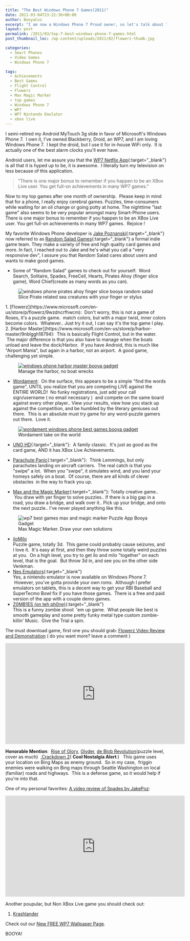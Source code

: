 ```yaml
---
title: "The Best Windows Phone 7 Games(2011)"
date: 2011-03-04T23:22:36+00:00
author: BooyaCuz
excerpt: "I am now a Windows Phone 7 Proud owner, so let's talk about 7 of my WP7 favorite games. These are games you should, at least, consider."
layout: post
permalink: /2011/03/top-7-best-windows-phone-7-games.html
post_thumbnail_loc: /wp-content/uploads/2011/02/flowerz-thumb.jpg

categories:
  - Smart Phones
  - Video Games
  - Windows Phone 7

tags:
  - Achievements
  - Best Games
  - Flight Control
  - Flowerz
  - Max Magic Marker
  - top games
  - Windows Phone 7
  - WP7
  - WP7 Nintendo Emulator
  - xbox live
---
```

I semi-retired my Android MyTouch 3g slide in favor of Microsoft's Windows Phone 7.  I own it, I've owned Blackberry, Droid, an WP7, and I am loving Windows Phone 7.  I kept the droid, but I use it for in-house WiFi only.  It is actually one of the best alarm clocks you'll ever have.

Android users, let me assure you that the [WP7 Netflix App](https://www.microsoft.com/en-us/store/p/netflix/9wzdncrfj3tj){:target="_blank"} is all that it is hyped up to be, it is awesome.  I literally turn my television on less because of this application.

> "There is one major bonus to remember if you happen to be an XBox Live user. You get full-on achievements in many WP7 games."

Now to my top games after one month of ownership.  Please keep in mind that for a phone, I really enjoy cerebral games. Puzzles, time-consumers while waiting for an oil change or going potty at home. The nighttime "last game" also seems to be very popular amongst many Smart-Phone users. There is one major bonus to remember if you happen to be an XBox Live user. You get full-on achievements in many WP7 games.  Rejoice !

My favorite Windows Phone developer is [Jake Poznanski](http://www.jakepoz.com/){:target="_blank"} now referred to as [Random Salad Games](http://www.randomsaladgames.com/){:target="_blank"} a formal indie game team. They make a variety of free and high quality card games and more. In fact, I reached out to Jake and he's what you call a "very responsive dev", I assure you that Random Salad cares about users and wants to make good games.

* Some of "Random Salad" games to check out for yourself:  Word Search, Solitaire, Spades, FreeCell, Hearts, Pirates Ahoy (finger slice game), Word Chief(create as many words as you can).
<figure>
    <img src="{{ site.cdn-url }}/wp-content/uploads/2011/03/best-windows-phone-games-pirates-ahoy-booya-gadget.jpg" 
         alt="windows phone pirates ahoy finger slice booya random salad" title="windows phone pirates ahoy finger slice">
	<figcaption>Slice Pirate related sea creatures with your finger or stylus</figcaption>
</figure>
1. [Flowerz](https://www.microsoft.com/en-us/store/p/flowerz/9wzdncrfhwcm):  Don't worry, this is not a game of Roses, it's a puzzle game.  match colors, but with a major twist, inner colors become colors.  Whatever.. Just try it out, I can say it's the top game I play.
2. [Harbor Master](https://www.microsoft.com/en-us/store/p/harbor-master/9nblggh18794):  This is basically Flight Control, but in the water.  The major difference is that you also have to manage when the boats unload and leave the dock/Harbor.  If you have Android, this is much like "Airport Mania", but again in a harbor, not an airport.  A good game, challenging yet simple.
<figure>
	<a href="{{ site.cdn-url }}/wp-content/uploads/2011/03/WP7-games-harbor-master-Booya-Gadget.jpg">
    <img src="{{ site.cdn-url }}/wp-content/uploads/2011/03/WP7-games-harbor-master-Booya-Gadget-640.jpg" 
         alt="windows phone harbor master booya gadget" title="windows phone harbor master"></a>
	<figcaption>Manage the harbor, no boat wrecks</figcaption>
</figure>

* [Wordament](https://www.microsoft.com/en-us/store/p/wordament/9wzdncrfhwfg):  On the surface, this appears to be a simple "find the words game", UNTIL you realize that you are competing LIVE against the ENTIRE WORLD!  No funky registrations, just add your call sign/username ( no email necessary )  and compete on the same board against every other player.. View your results, view how you stack up against the competition, and be humbled by the literary geniuses out there.  This is an absolute must try game for any word-puzzle gamers out there.  Love it.
<figure>
	<a href="{{ site.cdn-url }}/wp-content/uploads/2011/03/windows-phone-wordament-booya.jpg">
    <img src="{{ site.cdn-url }}/wp-content/uploads/2011/03/windows-phone-wordament-booya-640.jpg" 
         alt="wordament windows phone best games booya gadget" title="wordament windows phone best games"></a>
	<figcaption>Wordament take on the world</figcaption>
</figure>

* [UNO HD](https://www.microsoft.com/en-us/store/p/uno-friends/9wzdncrfj1mf){:target="_blank"}:  A family classic.  It's just as good as the card game, AND it has XBox Live Achievements.

* [Parachute Panic](https://www.microsoft.com/en-us/store/p/parachute-panic/9wzdncrfhw8p){:target="_blank"}:  Think Lemmings, but only parachutes landing on aircraft carriers.  The real catch is that you "swipe" a lot.  When you "swipe", it simulates wind, and you land your homeys safely on a boat.  Of course, there are all kinds of clever obstacles  in the way to frack you up.  
* [Max and the Magic Marker](https://www.microsoft.com/en-us/store/p/max-the-magic-marker/9wzdncrfhwck){:target="_blank"}: Totally creative game..  You draw with yer finger to solve puzzles.. If there is a big gap in a road, you draw a bridge, and walk over it.. Pick up your bridge, and onto the next puzzle.. I've never played anything like this.
<figure>
    <img src="{{ site.cdn-url }}/wp-content/uploads/2011/03/max-magic-marker-windows-phone-booya-gadget.jpg" 
         alt="wp7 best games max and magic marker Puzzle App Booya Gadget" title="Max Magic Marker. Draw your own solutions">
	<figcaption>Max Magic Marker. Draw your own solutions</figcaption>
</figure>

* [iloMilo](https://www.microsoft.com/en-us/store/p/ilomilo/9wzdncrfhwd6)  
Puzzle game, totally 3d.  This game could probably cause seizures, and I love it.  It's easy at first, and then they throw some totally weird puzzles at you.  On a high level, you try to get ilo and milo "together" on each level, that is the goal.  But throw 3d in, and see you on the other side Venkman.
* [Nes Emulators](https://www.microsoft.com/en-us/store/p/nes-one/9wzdncrdh8x9){:target="_blank"}  
Yes, a nintendo emulator is now available on Windows Phone 7.  However, you've gotta provide your own roms.  Although I prefer emulators on tablets, this is a decent way to get your RBI Baseball and SuperTecmo Bowl fix if you have those games.  There is a free and paid version of the app with a couple demo games.
* [Z0MB1ES (on teh ph0ne)](https://www.microsoft.com/en-us/store/p/z0mb1es-on-teh-ph0ne/9wzdncrfhv6n){:target="_blank"}  
This is a funny zombie shoot  'em up game.  What people like best is smooth gameplay and some pretty funky metal type custom zombie-killin' Music.  Give the Trial a spin.

The must download game, first one you should grab: <a title="Booya Gadget Flowerz Video Review and Demonstration" href="https://www.youtube.com/watch?v=8pQEem361qU" target="_blank">Flowerz Video Review and Demonstration</a> ( do you want more? leave a comment )
<iframe width="560" height="315" src="https://www.youtube.com/embed/8pQEem361qU" frameborder="0" allowfullscreen></iframe>

**Honorable Mention**:  <a href=" zune://navigate/?appID=c623f41b-af04-e011-9264-00237de2db9e" target="_blank">Rise of Glory</a>, <a href="zune://navigate/?appID=b26a2ac2-4bd9-df11-a844-00237de2db9e" target="_blank">Glyder</a>, <a href="zune://navigate/?appID=bff78ccb-a9d9-df11-a844-00237de2db9e" target="_blank">de Blob Revolution</a>(puzzle level, cover as much)  ,<a href="zune://navigate/?appID=4811efed-6301-e011-9264-00237de2db9e" target="_blank">Crackdown 2</a>( **Cool Nostalgia Alert**:)   This game uses your location on Bing Maps as enemy ground.  So in my case,  friggin enemies were walking on Bing maps through Seattle Washington on local (familiar) roads and highways.  This is a defense game, so it would help if you're into that.
                            
One of my personal favorites: [A video review of Spades by JakePoz](https://www.youtube.com/watch?v=jdzL87_pQG4):
<iframe width="560" height="315" src="https://www.youtube.com/embed/jdzL87_pQG4" frameborder="0" allowfullscreen></iframe>

Another poupular, but Non XBox Live game you should check out:  
1. [Krashlander](https://www.microsoft.com/en-us/store/p/krashlander-ski-jump-crash/9wzdncrdck93)

Check out our [New FREE WP7 Wallpaper Page](/free-windows-phone-7-wallpapers-for-lock-screen).

BOOYA!